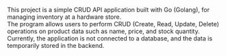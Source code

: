 This project is a simple CRUD API application built with Go (Golang), for managing inventory at a hardware store.  
The program allows users to perform CRUD (Create, Read, Update, Delete) operations on product data such as name, price, and stock quantity.  
Currently, the application is not connected to a database, and the data is temporarily stored in the backend.
